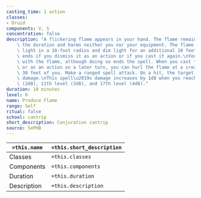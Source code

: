 ```yaml
---
casting_time: 1 action
classes:
- Druid
components: V, S
concentration: false
description: "A flickering flame appears in your hand. The flame remains there for\
    \ the duration and harms neither you nor your equipment. The flame sheds bright\
    \ light in a 10-foot radius and dim light for an additional 10 feet. The spell\
    \ ends if you dismiss it as an action or if you cast it again.\nYou can also attack\
    \ with the flame, although doing so ends the spell. When you cast this spell,\
    \ or as an action on a later turn, you can hurl the flame at a creature within\
    \ 30 feet of you. Make a ranged spell attack. On a hit, the target takes 1d8 fire\
    \ damage.\nThis spell\u2019s damage increases by 1d8 when you reach 5th level\
    \ (2d8), 11th level (3d8), and 17th level (4d8)."
duration: 10 minutes
level: 0
name: Produce Flame
range: Self
ritual: false
school: cantrip
short_description: Conjuration cantrip
source: 5ePHB
---
```


| `=this.name` | `=this.short_description` |
| ------------ | ------------------------- |
| Classes      | `=this.classes`           |
| Components   | `=this.components`        |
| Duration     | `=this.duration`          |
| Description  | `=this.description`       |